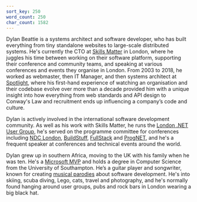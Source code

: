 ```yaml
---
sort_key: 250
word_count: 250
char_count: 1582
---
```

Dylan Beattie is a systems architect and software developer, who has built everything from tiny standalone websites to large-scale distributed systems. He's currently the CTO at [Skills Matter](https://skillsmatter.com/) in London, where he juggles his time between working on their software platform, supporting their conference and community teams, and speaking at various conferences and events they organise in London. From 2003 to 2018, he worked as webmaster, then IT Manager, and then systems architect at [Spotlight](https://www.spotlight.com), where his first-hand experience of watching an organisation and their codebase evolve over more than a decade provided him with a unique insight into how everything from web standards and API design to Conway's Law and recruitment ends up influencing a company’s code and culture. 

Dylan is actively involved in the international software development community. As well as his work with Skills Matter, he runs the [London .NET User Group](https://twitter.com/LondonDotNet), he's served on the programme committee for conferences including [NDC London](https://ndc-london.com/), [BuildStuff](https://buildstuff.lt), [FullStack](https://fullstackconference.com) and [ProgNET](https://prognet.io/), and he's a frequent speaker at conferences and technical events around the world. 

Dylan grew up in southern Africa, moving to the UK with his family when he was ten. He's a [Microsoft MVP](https://mvp.microsoft.com/en-us/PublicProfile/5002699) and holds a degree in Computer Science from the University of Southampton. He’s a guitar player and songwriter, known for creating [musical parodies](/music) about software development. He's into skiing, scuba diving, Lego, cats, travel and photography, and he's normally found hanging around user groups, pubs and rock bars in London wearing a big black hat.